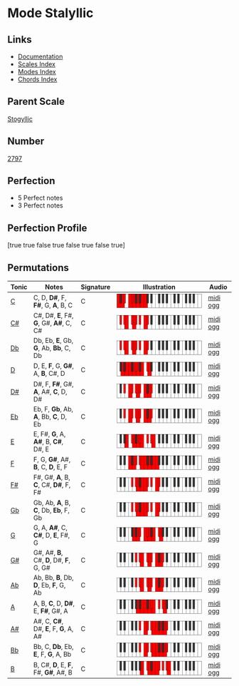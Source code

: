 # Mode Stalyllic

## Links

- [Documentation](index.md)
- [Scales Index](Scales.md)
- [Modes Index](Modes.md)
- [Chords Index](Chords.md)

## Parent Scale

[Stogyllic](ScaleStogyllic.md)

## Number

[2797](https://ianring.com/musictheory/scales/2797)

## Perfection

- 5 Perfect notes
- 3 Perfect notes

## Perfection Profile

[true true false true false true false true]

## Permutations

| Tonic | Notes | Signature | Illustration | Audio |
|-------|-------|-----------|--------------|-------|
| [C](ModeCNaturalStalyllic.md) | C, D, **D#**, F, **F#**, G, **A**, B, C | C | ![CNaturalStalyllic](ModeCNaturalStalyllic.png) | [midi](ModeCNaturalStalyllic.mid) [ogg](ModeCNaturalStalyllic.ogg) |
| [C#](ModeCSharpStalyllic.md) | C#, D#, **E**, F#, **G**, G#, **A#**, C, C# | C | ![CSharpStalyllic](ModeCSharpStalyllic.png) | [midi](ModeCSharpStalyllic.mid) [ogg](ModeCSharpStalyllic.ogg) |
| [Db](ModeDFlatStalyllic.md) | Db, Eb, **E**, Gb, **G**, Ab, **Bb**, C, Db | C | ![DFlatStalyllic](ModeDFlatStalyllic.png) | [midi](ModeDFlatStalyllic.mid) [ogg](ModeDFlatStalyllic.ogg) |
| [D](ModeDNaturalStalyllic.md) | D, E, **F**, G, **G#**, A, **B**, C#, D | C | ![DNaturalStalyllic](ModeDNaturalStalyllic.png) | [midi](ModeDNaturalStalyllic.mid) [ogg](ModeDNaturalStalyllic.ogg) |
| [D#](ModeDSharpStalyllic.md) | D#, F, **F#**, G#, **A**, A#, **C**, D, D# | C | ![DSharpStalyllic](ModeDSharpStalyllic.png) | [midi](ModeDSharpStalyllic.mid) [ogg](ModeDSharpStalyllic.ogg) |
| [Eb](ModeEFlatStalyllic.md) | Eb, F, **Gb**, Ab, **A**, Bb, **C**, D, Eb | C | ![EFlatStalyllic](ModeEFlatStalyllic.png) | [midi](ModeEFlatStalyllic.mid) [ogg](ModeEFlatStalyllic.ogg) |
| [E](ModeENaturalStalyllic.md) | E, F#, **G**, A, **A#**, B, **C#**, D#, E | C | ![ENaturalStalyllic](ModeENaturalStalyllic.png) | [midi](ModeENaturalStalyllic.mid) [ogg](ModeENaturalStalyllic.ogg) |
| [F](ModeFNaturalStalyllic.md) | F, G, **G#**, A#, **B**, C, **D**, E, F | C | ![FNaturalStalyllic](ModeFNaturalStalyllic.png) | [midi](ModeFNaturalStalyllic.mid) [ogg](ModeFNaturalStalyllic.ogg) |
| [F#](ModeFSharpStalyllic.md) | F#, G#, **A**, B, **C**, C#, **D#**, F, F# | C | ![FSharpStalyllic](ModeFSharpStalyllic.png) | [midi](ModeFSharpStalyllic.mid) [ogg](ModeFSharpStalyllic.ogg) |
| [Gb](ModeGFlatStalyllic.md) | Gb, Ab, **A**, B, **C**, Db, **Eb**, F, Gb | C | ![GFlatStalyllic](ModeGFlatStalyllic.png) | [midi](ModeGFlatStalyllic.mid) [ogg](ModeGFlatStalyllic.ogg) |
| [G](ModeGNaturalStalyllic.md) | G, A, **A#**, C, **C#**, D, **E**, F#, G | C | ![GNaturalStalyllic](ModeGNaturalStalyllic.png) | [midi](ModeGNaturalStalyllic.mid) [ogg](ModeGNaturalStalyllic.ogg) |
| [G#](ModeGSharpStalyllic.md) | G#, A#, **B**, C#, **D**, D#, **F**, G, G# | C | ![GSharpStalyllic](ModeGSharpStalyllic.png) | [midi](ModeGSharpStalyllic.mid) [ogg](ModeGSharpStalyllic.ogg) |
| [Ab](ModeAFlatStalyllic.md) | Ab, Bb, **B**, Db, **D**, Eb, **F**, G, Ab | C | ![AFlatStalyllic](ModeAFlatStalyllic.png) | [midi](ModeAFlatStalyllic.mid) [ogg](ModeAFlatStalyllic.ogg) |
| [A](ModeANaturalStalyllic.md) | A, B, **C**, D, **D#**, E, **F#**, G#, A | C | ![ANaturalStalyllic](ModeANaturalStalyllic.png) | [midi](ModeANaturalStalyllic.mid) [ogg](ModeANaturalStalyllic.ogg) |
| [A#](ModeASharpStalyllic.md) | A#, C, **C#**, D#, **E**, F, **G**, A, A# | C | ![ASharpStalyllic](ModeASharpStalyllic.png) | [midi](ModeASharpStalyllic.mid) [ogg](ModeASharpStalyllic.ogg) |
| [Bb](ModeBFlatStalyllic.md) | Bb, C, **Db**, Eb, **E**, F, **G**, A, Bb | C | ![BFlatStalyllic](ModeBFlatStalyllic.png) | [midi](ModeBFlatStalyllic.mid) [ogg](ModeBFlatStalyllic.ogg) |
| [B](ModeBNaturalStalyllic.md) | B, C#, **D**, E, **F**, F#, **G#**, A#, B | C | ![BNaturalStalyllic](ModeBNaturalStalyllic.png) | [midi](ModeBNaturalStalyllic.mid) [ogg](ModeBNaturalStalyllic.ogg) |
